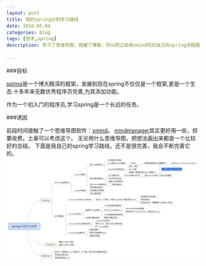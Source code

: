 ```yaml
---
layout: post
title: 我的spring计划学习路线
date: 2016-05-04
categories: blog
tags: [技术,spring]
description: 学习了思维导图，搭建了博客，所以把之前用xmind花的自己的spring流程图用博客记下来

---
```


###目标


[spring](https://spring.io/)是一个博大精深的框架，发展到现在spring不仅仅是一个框架,更是一个生态.十多年来无数优秀程序员完善,为其添加功能。

作为一个初入门的程序员,学习spring是一个长远的任务。

###诱因


前段时间接触了一个思维导图软件：[xmind](http://www.xmindchina.net/)。
[mindmanager](http://www.mindmanager.cc/)其实更好用一些，但要收费。土豪可以考虑这个。
无论用什么思维导图，把想法画出来都是一个比较好的总结。
下面是我自己的spring学习路线，还不是很完善，我会不断完善它的。
![](/img/xmind/spring.png)









